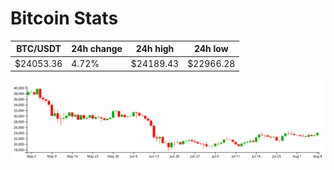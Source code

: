 # Bitcoin Stats

BTC/USDT|24h change|24h high|24h low|
|---|---|---|---|
|$24053.36|4.72%|$24189.43|$22966.28|

<img src="./chart.svg">
